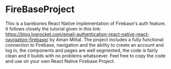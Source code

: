 # FireBaseProject

This is a barebones React Native implementation of Firebase's auth feature.
It follows closely the tutorial given in this link: 
https://blog.logrocket.com/email-authentication-react-native-react-navigation-firebase/ 
by Aman Mittal.
The project includes a fully functional connection to Firebase, navigation and the ability to create an account and log in,
the components and pages are well segmented, the code is fairly clean and it builds with no problems whatsoever.
Feel free to copy the code and use on your own React Native Firebase Project. 
